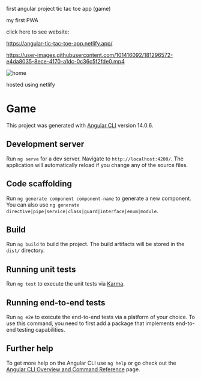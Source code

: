 first angular project
tic tac toe app (game) 

my first PWA 

click here to see website:

https://angular-tic-tac-toe-app.netlify.app/


https://user-images.githubusercontent.com/101416092/181296572-e4da8035-8ece-4170-a1dc-0c36c5f2fde0.mp4


![home](https://user-images.githubusercontent.com/101416092/181295209-419b4cac-2c7f-4660-a457-98f14363ecc4.png)




hosted using netlify
# Game

This project was generated with [Angular CLI](https://github.com/angular/angular-cli) version 14.0.6.

## Development server

Run `ng serve` for a dev server. Navigate to `http://localhost:4200/`. The application will automatically reload if you change any of the source files.

## Code scaffolding

Run `ng generate component component-name` to generate a new component. You can also use `ng generate directive|pipe|service|class|guard|interface|enum|module`.

## Build

Run `ng build` to build the project. The build artifacts will be stored in the `dist/` directory.

## Running unit tests

Run `ng test` to execute the unit tests via [Karma](https://karma-runner.github.io).

## Running end-to-end tests

Run `ng e2e` to execute the end-to-end tests via a platform of your choice. To use this command, you need to first add a package that implements end-to-end testing capabilities.

## Further help

To get more help on the Angular CLI use `ng help` or go check out the [Angular CLI Overview and Command Reference](https://angular.io/cli) page.
